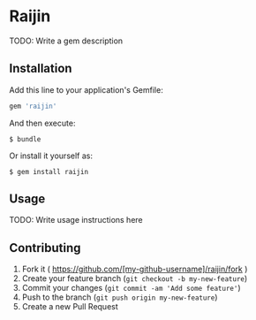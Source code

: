 # Raijin

TODO: Write a gem description

## Installation

Add this line to your application's Gemfile:

```ruby
gem 'raijin'
```

And then execute:

    $ bundle

Or install it yourself as:

    $ gem install raijin

## Usage

TODO: Write usage instructions here

## Contributing

1. Fork it ( https://github.com/[my-github-username]/raijin/fork )
2. Create your feature branch (`git checkout -b my-new-feature`)
3. Commit your changes (`git commit -am 'Add some feature'`)
4. Push to the branch (`git push origin my-new-feature`)
5. Create a new Pull Request
